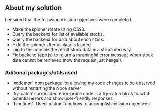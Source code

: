 ## About my solution

I ensured that the following mission objectives were completed.

- Make the spinner rotate using CSS3.
- Query the backend for list of available stocks.
- Query the backend for data about each stock.
- Hide the spinner after all data is loaded.
- Log to the console the result stock data in a structured way.
- Fix backend (app.js) to return a meaningful error message when stock data cannot be retrieved (now the request just hangs!).

### Aditional packages/utils used

- 'nodemon' npm package for allowing my code changes to be observed without restarting the Node server
- 'try-catch' surrounded error-prone code in a try-catch block to catch potential errors and show user-friendly responses.
- 'functions': Used custom functions to accomplish mission objectives.
